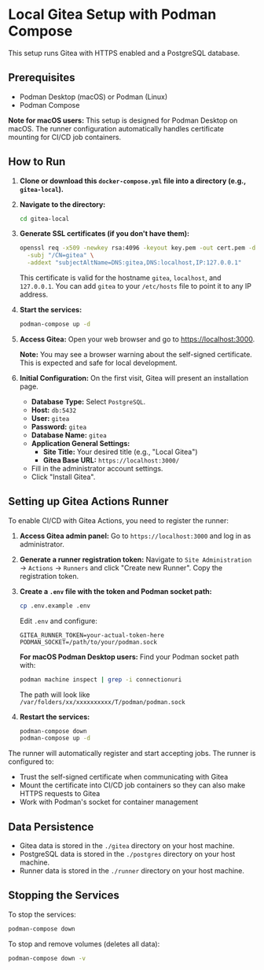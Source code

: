 # Local Gitea Setup with Podman Compose

This setup runs Gitea with HTTPS enabled and a PostgreSQL database.

## Prerequisites

- Podman Desktop (macOS) or Podman (Linux)
- Podman Compose

**Note for macOS users:** This setup is designed for Podman Desktop on macOS. The runner configuration automatically handles certificate mounting for CI/CD job containers.

## How to Run

1.  **Clone or download this `docker-compose.yml` file into a directory (e.g., `gitea-local`).**

2.  **Navigate to the directory:**
    ```bash
    cd gitea-local
    ```

3.  **Generate SSL certificates (if you don't have them):**
    ```bash
    openssl req -x509 -newkey rsa:4096 -keyout key.pem -out cert.pem -days 365 -nodes \
      -subj "/CN=gitea" \
      -addext "subjectAltName=DNS:gitea,DNS:localhost,IP:127.0.0.1"
    ```

    This certificate is valid for the hostname `gitea`, `localhost`, and `127.0.0.1`. You can add `gitea` to your `/etc/hosts` file to point it to any IP address.

4.  **Start the services:**
    ```bash
    podman-compose up -d
    ```

5.  **Access Gitea:**
    Open your web browser and go to [https://localhost:3000](https://localhost:3000).

    **Note:** You may see a browser warning about the self-signed certificate. This is expected and safe for local development.

6.  **Initial Configuration:**
    On the first visit, Gitea will present an installation page.
    -   **Database Type:** Select `PostgreSQL`.
    -   **Host:** `db:5432`
    -   **User:** `gitea`
    -   **Password:** `gitea`
    -   **Database Name:** `gitea`
    -   **Application General Settings:**
        -   **Site Title:** Your desired title (e.g., "Local Gitea")
        -   **Gitea Base URL:** `https://localhost:3000/`
    -   Fill in the administrator account settings.
    -   Click "Install Gitea".

## Setting up Gitea Actions Runner

To enable CI/CD with Gitea Actions, you need to register the runner:

1.  **Access Gitea admin panel:**
    Go to `https://localhost:3000` and log in as administrator.

2.  **Generate a runner registration token:**
    Navigate to `Site Administration` → `Actions` → `Runners` and click "Create new Runner". Copy the registration token.

3.  **Create a `.env` file with the token and Podman socket path:**
    ```bash
    cp .env.example .env
    ```

    Edit `.env` and configure:
    ```
    GITEA_RUNNER_TOKEN=your-actual-token-here
    PODMAN_SOCKET=/path/to/your/podman.sock
    ```

    **For macOS Podman Desktop users:**
    Find your Podman socket path with:
    ```bash
    podman machine inspect | grep -i connectionuri
    ```
    The path will look like `/var/folders/xx/xxxxxxxxxx/T/podman/podman.sock`

4.  **Restart the services:**
    ```bash
    podman-compose down
    podman-compose up -d
    ```

The runner will automatically register and start accepting jobs. The runner is configured to:
- Trust the self-signed certificate when communicating with Gitea
- Mount the certificate into CI/CD job containers so they can also make HTTPS requests to Gitea
- Work with Podman's socket for container management

## Data Persistence

-   Gitea data is stored in the `./gitea` directory on your host machine.
-   PostgreSQL data is stored in the `./postgres` directory on your host machine.
-   Runner data is stored in the `./runner` directory on your host machine.

## Stopping the Services

To stop the services:

```bash
podman-compose down
```

To stop and remove volumes (deletes all data):

```bash
podman-compose down -v
```

